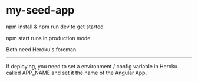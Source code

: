# my-seed-app

npm install & npm run dev to get started

npm start runs in production mode

Both need Heroku's foreman

---------------

If deploying, you need to set a environment / config variable in Heroku called APP_NAME and set it the name of the Angular App. 
